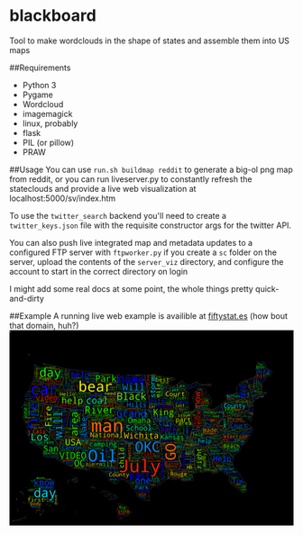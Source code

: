 # blackboard

Tool to make wordclouds in the shape of states and assemble them into US maps

##Requirements

 * Python 3
 * Pygame
 * Wordcloud
 * imagemagick
 * linux, probably
 * flask
 * PIL (or pillow)
 * PRAW

##Usage
You can use `run.sh buildmap reddit` to generate a big-ol png map from reddit, or you can run liveserver.py to constantly refresh the stateclouds and provide a live web visualization at localhost:5000/sv/index.htm

To use the `twitter_search` backend you'll need to create a `twitter_keys.json` file with the requisite constructor args for the twitter API.

You can also push live integrated map and metadata updates to a configured FTP server with `ftpworker.py` if you create a `sc` folder on the server, upload the contents of the `server_viz` directory, and configure the account to start in the correct directory on login

I might add some real docs at some point, the whole things pretty quick-and-dirty

##Example
A running live web example is availible at [fiftystat.es](http://fiftystat.es) (how bout that domain, huh?)
![example image](examples/integrated.png)
